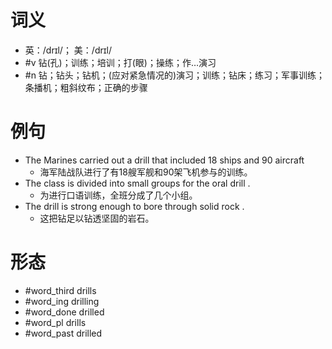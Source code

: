 # 词义
- 英：/drɪl/； 美：/drɪl/
- #v 钻(孔)；训练；培训；打(眼)；操练；作…演习
- #n 钻；钻头；钻机；(应对紧急情况的)演习；训练；钻床；练习；军事训练；条播机；粗斜纹布；正确的步骤
# 例句
- The Marines carried out a drill that included 18 ships and 90 aircraft
	- 海军陆战队进行了有18艘军舰和90架飞机参与的训练。
- The class is divided into small groups for the oral drill .
	- 为进行口语训练，全班分成了几个小组。
- The drill is strong enough to bore through solid rock .
	- 这把钻足以钻透坚固的岩石。
# 形态
- #word_third drills
- #word_ing drilling
- #word_done drilled
- #word_pl drills
- #word_past drilled
